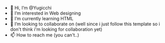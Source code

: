 - 👋 Hi, I’m @Yugicchi
- 👀 I’m interested in Web designing
- 🌱 I’m currently learning HTML
- 💞️ I’m looking to collaborate on (well since i just follow this template so i don't think i'm looking for collaboration yet)
- 📫 How to reach me (you can't..)

<!---
Yugicchi/Yugicchi is a ✨ special ✨ repository because its `README.md` (this file) appears on your GitHub profile.
You can click the Preview link to take a look at your changes.
--->

